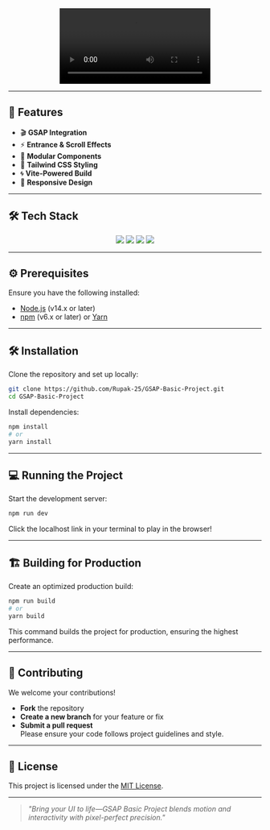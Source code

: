 
<div align="center">
   <video src="https://github.com/user-attachments/assets/ef61b8a8-530f-433e-ad7f-efef99285172"></video>
  <br>
</div>

---

## 🚀 Features

- 🎬 **GSAP Integration** 
- ⚡ **Entrance & Scroll Effects**
- 🧩 **Modular Components**
- 🎨 **Tailwind CSS Styling**
- 🌀 **Vite-Powered Build**
- 📱 **Responsive Design**

---

## 🛠️ Tech Stack

<div align="center">
  <img src="https://img.shields.io/badge/React-61DAFB?style=for-the-badge&logo=react&logoColor=black" />
  <img src="https://img.shields.io/badge/GSAP-88CE02?style=for-the-badge&logo=greensock&logoColor=black" />
  <img src="https://img.shields.io/badge/TailwindCSS-38B2AC?style=for-the-badge&logo=tailwindcss&logoColor=white" />
  <img src="https://img.shields.io/badge/Vite-646CFF?style=for-the-badge&logo=vite&logoColor=white" />
</div> 

---

## ⚙️ Prerequisites

Ensure you have the following installed:
- [Node.js](https://nodejs.org/) (v14.x or later)
- [npm](https://www.npmjs.com/) (v6.x or later) or [Yarn](https://yarnpkg.com/)

---

## 🛠️ Installation

Clone the repository and set up locally:
```bash
git clone https://github.com/Rupak-25/GSAP-Basic-Project.git
cd GSAP-Basic-Project
```
Install dependencies:
```bash
npm install
# or
yarn install
```

---

## 💻 Running the Project

Start the development server:
```bash
npm run dev
```
Click the localhost link in your terminal to play in the browser!

---

## 🏗️ Building for Production

Create an optimized production build:
```bash
npm run build
# or
yarn build
```
This command builds the project for production, ensuring the highest performance.


---

## 🤝 Contributing

We welcome your contributions!  
- **Fork** the repository
- **Create a new branch** for your feature or fix
- **Submit a pull request**  
Please ensure your code follows project guidelines and style.

---

## 📄 License

This project is licensed under the [MIT License](LICENSE).

---

>_"Bring your UI to life—GSAP Basic Project blends motion and interactivity with pixel-perfect precision."_
